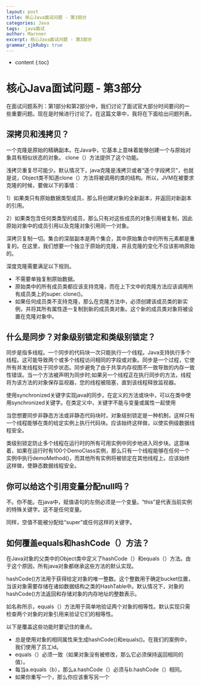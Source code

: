 ```yaml
---
layout: post
title: 核心Java面试问题 - 第3部分
categories: Java
tags:  java面试 
author: Marnner
excerpt: 核心Java面试问题 - 第3部分
grammar_cjkRuby: true
---
```


* content
{:toc}


# 核心Java面试问题 - 第3部分

在面试问题系列：第1部分和第2部分中，我们讨论了面试官大部分时间要问的一些重要问题。现在是时候进行讨论了。在这篇文章中，我将在下面给出问题列表。



## 深拷贝和浅拷贝？

一个克隆是原始的精确副本。在Java中，它基本上意味着能够创建一个与原始对象具有相似状态的对象。 clone（）方法提供了这个功能。

浅拷贝重复尽可能少。默认情况下，java克隆是浅拷贝或者“逐个字段拷贝”，也就是说，Object类不知道clone（）方法将被调用的类的结构。所以，JVM在被要求克隆的时候，要做以下的事情：

1）如果类只有原始数据类型成员，那么将创建对象的全新副本，并返回对新副本的引用。

2）如果类包含任何类类型的成员，那么只有对这些成员的对象引用被复制，因此原始对象中的成员引用以及克隆对象引用同一个对象。

深拷贝复制一切。集合的深层副本是两个集合，其中原始集合中的所有元素都是重复的。在这里，我们想要一个独立于原始的克隆，并且克隆的变化不应该影响原始的。

深度克隆需要满足以下规则。

- 不需要单独复制原始数据。
- 原始类中的所有成员类都应该支持克隆，而在上下文中的克隆方法应该调用所有成员类上的super. clone()。
- 如果任何成员类不支持克隆，那么在克隆方法中，必须创建该成员类的新实例，并将其所有属性逐一复制到新的成员类对象。这个新的成员类对象将被设置在克隆对象中。

## 什么是同步？对象级别锁定和类级别锁定？

同步是指多线程。一个同步的代码块一次只能执行一个线程。Java支持执行多个线程。这可能导致两个或多个线程访问相同的字段或对象。同步是一个过程，它使所有并发线程处于同步状态。同步避免了由于共享内存视图不一致导致的内存一致性错误。当一个方法被声明为同步时;如果另一个线程正在执行同步的方法，线程将为该方法的对象保存监视器，您的线程被阻塞，直到该线程释放监视器。



使用synchronized关键字实现java的同步。在定义的方法或块中，可以在类中使用synchronized关键字。在类定义中，关键字不能与变量或属性一起使用



当您想要同步非静态方法或非静态代码块时，对象级别锁定是一种机制，这样只有一个线程能够在类的给定实例上执行代码块。应该始终这样做，以使实例级数据线程安全。





类级别锁定防止多个线程在运行时的所有可用实例中同步地进入同步块。这意味着，如果在运行时有100个DemoClass实例，那么只有一个线程能够在任何一个实例中执行demoMethod()，而其他所有实例将被锁定在其他线程上。应该始终这样做，使静态数据线程安全。



## 你可以给这个引用变量分配null吗？



不。你不能。在java中，赋值语句的左侧必须是一个变量。“this”是代表当前实例的特殊关键字。这不是任何变量。



同样，空值不能被分配给“super”或任何这样的关键字。



## 如何覆盖equals和hashCode（）方法？

在Java对象的父类中的Object类中定义了hashCode（）和equals（）方法。由于这个原因，所有java对象都继承这些方法的默认实现。

hashCode()方法用于获得给定对象的唯一整数。这个整数用于确定bucket位置，当该对象需要存储在诸如数据结构之类的HashTable中。默认情况下，对象的hashCode()方法返回和存储对象的内存地址的整数表示。



如名称所示，equals（）方法用于简单地验证两个对象的相等性。默认实现只需检查两个对象的对象引用来验证它们的相等性。

以下是覆盖这些功能时要记住的重点。

- 总是使用对象的相同属性来生成hashCode()和equals()。在我们的案例中，我们使用了员工id。
- equals（）必须一致（如果对象没有被修改，那么它必须保持返回相同的值）。
- 每当a.equals（b），那么a.hashCode（）必须与b.hashCode（）相同。
- 如果你重写一个，那么你应该重写另一个